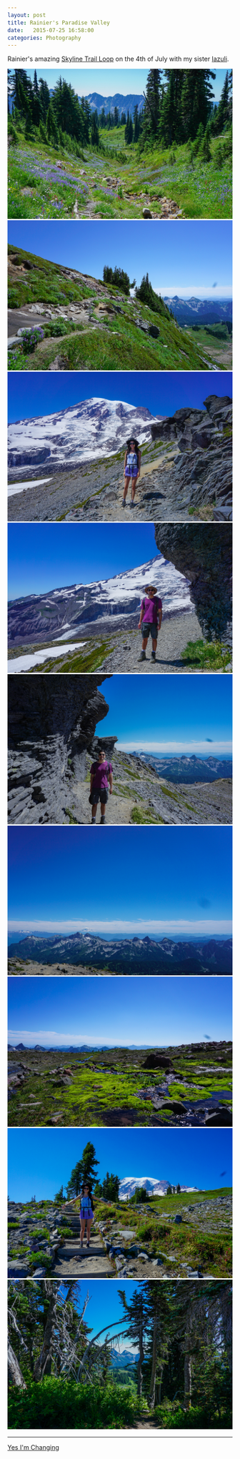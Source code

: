 ```yaml
---
layout: post
title: Rainier's Paradise Valley
date:   2015-07-25 16:58:00
categories: Photography
---
```


Rainier's amazing [Skyline Trail Loop][0] on the 4th of July with my sister [lazuli][lazuli].

  ![1]
  ![2]
  ![3]
  ![4]
  ![5]
  ![6]
  ![7]
  ![8]
  ![9]

----
[Yes I'm Changing][10]


  [0]: http://www.wta.org/go-hiking/hikes/skyline
  [1]: /assets/images/paradise/1.jpg
  [2]: /assets/images/paradise/2.jpg
  [3]: /assets/images/paradise/3.jpg
  [4]: /assets/images/paradise/4.jpg
  [5]: /assets/images/paradise/5.jpg
  [6]: /assets/images/paradise/6.jpg
  [7]: /assets/images/paradise/7.jpg
  [8]: /assets/images/paradise/8.jpg
  [9]: /assets/images/paradise/9.jpg
  [10]: https://www.youtube.com/watch?v=wQL363-O_yw
  [lazuli]: https://www.youtube.com/watch?v=S-a99Ds3NHI
